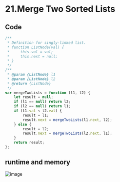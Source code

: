 21.Merge Two Sorted Lists
=========================
Code
----
```javascript
/**
 * Definition for singly-linked list.
 * function ListNode(val) {
 *     this.val = val;
 *     this.next = null;
 * }
 */
/**
 * @param {ListNode} l1
 * @param {ListNode} l2
 * @return {ListNode}
 */
var mergeTwoLists = function (l1, l2) {
    let result = null;
    if (l1 == null) return l2;
    if (l2 == null) return l1;
    if (l1.val < l2.val) {
        result = l1;
        result.next = mergeTwoLists(l1.next, l2);
    } else {
        result = l2;
        result.next = mergeTwoLists(l2.next, l1);
    }
    return result;
};
```
runtime and memory
------------------
![image]()
